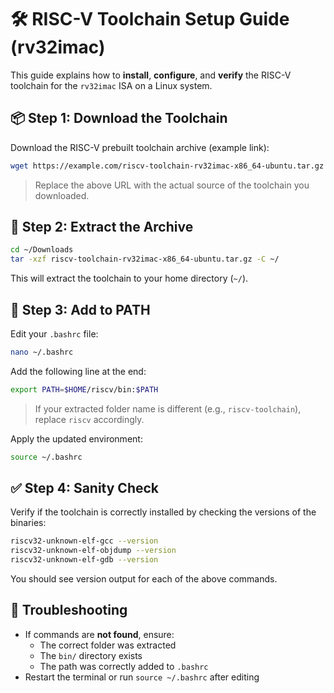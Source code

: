 # 🛠️ RISC-V Toolchain Setup Guide (rv32imac)

This guide explains how to **install**, **configure**, and **verify** the RISC-V toolchain for the `rv32imac` ISA on a Linux system.

## 📦 Step 1: Download the Toolchain

Download the RISC-V prebuilt toolchain archive (example link):

```bash
wget https://example.com/riscv-toolchain-rv32imac-x86_64-ubuntu.tar.gz
```

> Replace the above URL with the actual source of the toolchain you downloaded.

## 📂 Step 2: Extract the Archive

```bash
cd ~/Downloads
tar -xzf riscv-toolchain-rv32imac-x86_64-ubuntu.tar.gz -C ~/
```

This will extract the toolchain to your home directory (`~/`).

## 🔧 Step 3: Add to PATH

Edit your `.bashrc` file:

```bash
nano ~/.bashrc
```

Add the following line at the end:

```bash
export PATH=$HOME/riscv/bin:$PATH
```

> If your extracted folder name is different (e.g., `riscv-toolchain`), replace `riscv` accordingly.

Apply the updated environment:

```bash
source ~/.bashrc
```

## ✅ Step 4: Sanity Check

Verify if the toolchain is correctly installed by checking the versions of the binaries:

```bash
riscv32-unknown-elf-gcc --version
riscv32-unknown-elf-objdump --version
riscv32-unknown-elf-gdb --version
```

You should see version output for each of the above commands.

## 🧠 Troubleshooting

- If commands are **not found**, ensure:
  - The correct folder was extracted
  - The `bin/` directory exists
  - The path was correctly added to `.bashrc`
- Restart the terminal or run `source ~/.bashrc` after editing

